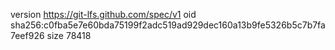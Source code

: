 version https://git-lfs.github.com/spec/v1
oid sha256:c0fba5e7e60bda75199f2adc519ad929dec160a13b9fe5326b5c7b7fa7eef926
size 78418
